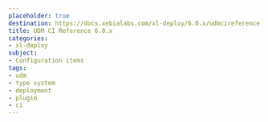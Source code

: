 ```yaml
---
placeholder: true
destination: https://docs.xebialabs.com/xl-deploy/6.0.x/udmcireference.html
title: UDM CI Reference 6.0.x
categories:
- xl-deploy
subject:
- Configuration items
tags:
- udm
- type system
- deployment
- plugin
- ci
---
```

